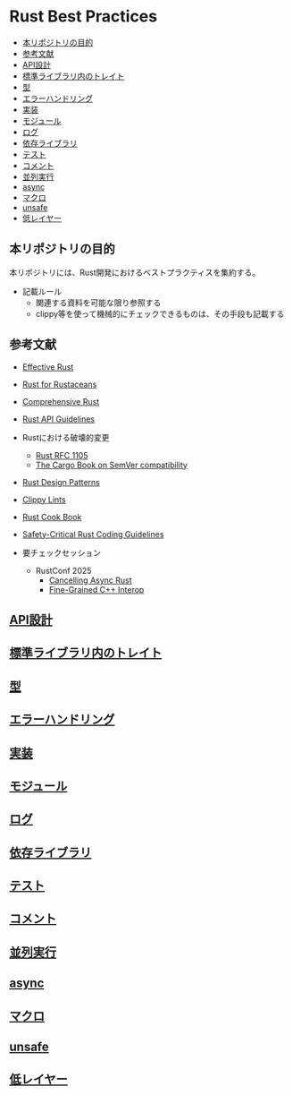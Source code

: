 # Rust Best Practices

- [本リポジトリの目的](#本リポジトリの目的)
- [参考文献](#参考文献)
- [API設計](#api設計)
- [標準ライブラリ内のトレイト](#標準ライブラリ内のトレイト)
- [型](#型)
- [エラーハンドリング](#エラーハンドリング)
- [実装](#実装)
- [モジュール](#モジュール)
- [ログ](#ログ)
- [依存ライブラリ](#依存ライブラリ)
- [テスト](#テスト)
- [コメント](#コメント)
- [並列実行](#並列実行)
- [async](#async)
- [マクロ](#マクロ)
- [unsafe](#unsafe)
- [低レイヤー](#低レイヤー)


## 本リポジトリの目的

本リポジトリには、Rust開発におけるベストプラクティスを集約する。  

- 記載ルール
  - 関連する資料を可能な限り参照する
  - clippy等を使って機械的にチェックできるものは、その手段も記載する

## 参考文献

- [Effective Rust](https://www.oreilly.co.jp/books/9784814400942/)
- [Rust for Rustaceans](https://rust-for-rustaceans.com/)
- [Comprehensive Rust](https://google.github.io/comprehensive-rust/)
- [Rust API Guidelines](https://rust-lang.github.io/api-guidelines/)
- Rustにおける破壊的変更
  - [Rust RFC 1105](https://rust-lang.github.io/rfcs/1105-api-evolution.html)
  - [The Cargo Book on SemVer compatibility](https://doc.rust-lang.org/cargo/reference/semver.html)
- [Rust Design Patterns](https://rust-unofficial.github.io/patterns/)
- [Clippy Lints](https://rust-lang.github.io/rust-clippy/master/)
- [Rust Cook Book](https://rust-lang-nursery.github.io/rust-cookbook/)
- [Safety-Critical Rust Coding Guidelines](https://coding-guidelines.arewesafetycriticalyet.org/)

- 要チェックセッション
  - RustConf 2025
    - [Cancelling Async Rust](https://rustconf.com/schedule-tag/rust-internals/)
    - [Fine-Grained C++ Interop](https://rustconf.com/schedule-tag/interop/)

## [API設計](api_design.md)
## [標準ライブラリ内のトレイト](standard_trait.md)
## [型](type.md)
## [エラーハンドリング](error_handling.md)
## [実装](impl.md)
## [モジュール](module.md)
## [ログ](log.md)
## [依存ライブラリ](dependency.md)
## [テスト](test.md)
## [コメント](comment.md)
## [並列実行](parallelism.md)
## [async](async.md)
## [マクロ](macro.md)
## [unsafe](unsafe.md)
## [低レイヤー](low_layer.md)
